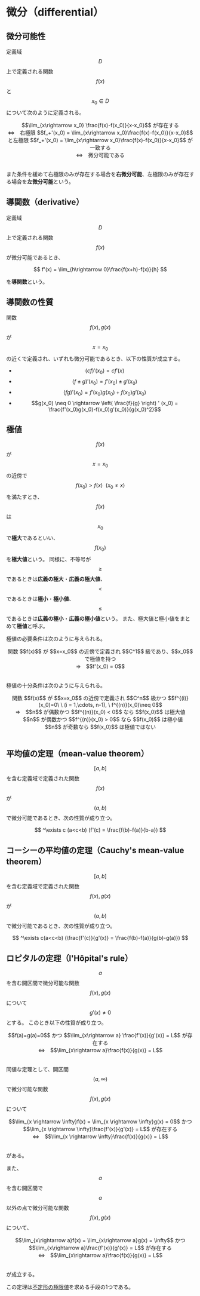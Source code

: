 # 微分（differential）

## 微分可能性

定義域 $$D$$ 上で定義される関数 $$f(x)$$ と $$x_0 \in D$$ について次のように定義される。

<center>
$$\lim_{x\rightarrow x_0} \frac{f(x)-f(x_0)}{x-x_0}$$ が存在する<br />⇔　右極限 $$f_+'(x_0) = \lim_{x\rightarrow x_0}\frac{f(x)-f(x_0)}{x-x_0}$$ と左極限 $$f_+'(x_0) = \lim_{x\rightarrow x_0}\frac{f(x)-f(x_0)}{x-x_0}$$ が一致する<br />⇔　微分可能である
</center><br />

また条件を緩めて右極限のみが存在する場合を**右微分可能**、左極限のみが存在する場合を**左微分可能**という。

## 導関数（derivative）

定義域 $$D$$ 上で定義される関数 $$f(x)$$ が微分可能であるとき、

$$
f'(x) = \lim_{h\rightarrow 0}\frac{f(x+h)-f(x)}{h}
$$

を**導関数**という。

## 導関数の性質

関数 $$f(x),g(x)$$ が $$x = x_0$$ の近くで定義され、いずれも微分可能であるとき、以下の性質が成立する。

* $$(cf)'(x_0) = cf'(x)$$
* $$(f \pm g)'(x_0) = f'(x_0) \pm g'(x_0)$$
* $$(fg)'(x_0) = f'(x_0)g(x_0) + f(x_0)g'(x_0)$$
* $$g(x_0) \neq 0 \rightarrow \left( \frac{f}{g} \right) ' (x_0) = \frac{f'(x_0)g(x_0)-f(x_0)g'(x_0)}{g(x_0)^2}$$

## 極値

$$f(x)$$ が $$x=x_0$$ の近傍で $$f(x_0) > f(x) \ \ (x_0 \neq x)$$ を満たすとき、$$f(x)$$ は $$x_0$$ で**極大**であるといい、$$f(x_0)$$ を**極大値**という。
同様に、不等号が $$\geq$$ であるときは**広義の極大**・**広義の極大値**、$$<$$ であるときは**極小**・**極小値**、$$\leq$$ であるときは**広義の極小**・**広義の極小値**という。
また、極大値と極小値をまとめて**極値**と呼ぶ。

極値の必要条件は次のように与えられる。

<center>
関数 $$f(x)$$ が $$x=x_0$$ の近傍で定義され $$C^1$$ 級であり、$$x_0$$ で極値を持つ<br />⇒　$$f'(x_0) = 0$$
</center><br />

極値の十分条件は次のように与えられる。

<center>
関数 $$f(x)$$ が $$x=x_0$$ の近傍で定義され $$C^n$$ 級かつ $$f^{(i)}(x_0)=0\ \ (i = 1,\cdots, n-1), \ f^{(n)}(x_0)\neq 0$$<br />⇒　$$n$$ が偶数かつ $$f^{(n)}(x_0) < 0$$ なら $$f(x_0)$$ は極大値<br />　$$n$$ が偶数かつ $$f^{(n)}(x_0) > 0$$ なら $$f(x_0)$$ は極小値<br />$$n$$ が奇数なら $$f(x_0)$$ は極値ではない
</center><br />

## 平均値の定理（mean-value theorem）

$$[a,b]$$ を含む定義域で定義された関数 $$f(x)$$ が $$(a,b)$$ で微分可能であるとき、次の性質が成り立つ。

$$
^\exists c (a<c<b) (f'(c) = \frac{f(b)-f(a)}{b-a})
$$

## コーシーの平均値の定理（Cauchy's mean-value theorem）

$$[a,b]$$ を含む定義域で定義された関数 $$f(x),g(x)$$ が $$(a,b)$$ で微分可能であるとき、次の性質が成り立つ。

$$
^\exists c(a<c<b) (\frac{f'(c)}{g'(x)} = \frac{f(b)-f(a)}{g(b)-g(a)})
$$

## ロピタルの定理（l'Hôpital's rule）

$$a$$ を含む開区間で微分可能な関数 $$f(x), g(x)$$ について $$g'(x) \neq 0$$ とする。
このとき以下の性質が成り立つ。

<center>
$$f(a)=g(a)=0$$ かつ $$\lim_{x\rightarrow a} \frac{f'(x)}{g'(x)} = L$$ が存在する<br />⇔　$$\lim_{x\rightarrow a}\frac{f(x)}{g(x)} = L$$
</center><br />

同値な定理として、開区間 $$(a,\infty)$$ で微分可能な関数 $$f(x),g(x)$$ について

<center>
$$\lim_{x \rightarrow \infty}f(x) = \lim_{x \rightarrow \infty}g(x) = 0$$ かつ $$\lim_{x \rightarrow \infty}\frac{f'(x)}{g'(x)} = L$$ が存在する<br />⇔　$$\lim_{x \rightarrow \infty}\frac{f(x)}{g(x)} = L$$
</center><br />

がある。

また、$$a$$ を含む開区間で $$a$$ 以外の点で微分可能な関数 $$f(x),g(x)$$ について、

<center>
$$\lim_{x\rightarrow a}f(x) = \lim_{x\rightarrow a}g(x) = \infty$$ かつ $$\lim_{x\rightarrow a}\frac{f'(x)}{g'(x)} = L$$ が存在する<br />⇔　$$\lim_{x\rightarrow a}\frac{f(x)}{g(x)} = L$$
</center><br />

が成立する。

この定理は[不定形の極限値](limit_continuity.md#不定形の極限)を求める手段の1つである。
